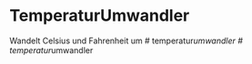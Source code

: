 # TemperaturUmwandler
Wandelt Celsius und Fahrenheit um
#   t e m p e r a t u r _ u m w a n d l e r  
 #   t e m p e r a t u r _ u m w a n d l e r  
 